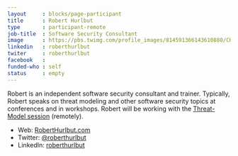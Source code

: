 ```yaml
---
layout     : blocks/page-participant
title      : Robert Hurlbut
type       : participant-remote
job-title  : Software Security Consultant
image      : https://pbs.twimg.com/profile_images/814591366143610880/CKVLcioK.jpg
linkedin   : roberthurlbut
twiter     : roberthurlbut
facebook   :
funded-who : self
status     : empty
---
```


Robert is an independent software security consultant and trainer. Typically, Robert speaks on threat modeling and other software security topics at conferences and in workshops. Robert will be working with the [Threat-Model session](../../Working-Sessions/Threat-Model/) (remotely).

* Web: [RobertHurlbut.com](https://roberthurlbut.com)
* Twitter: [@roberthurlbut](https://twitter.com/roberthurlbut)
* LinkedIn: [roberthurlbut](https://www.linkedin.com/in/roberthurlbut/)
